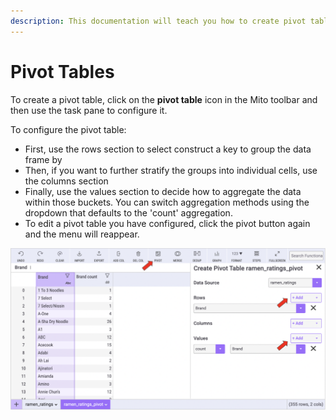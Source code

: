 ```yaml
---
description: This documentation will teach you how to create pivot tables in Mito.
---
```


# Pivot Tables

To create a pivot table, click on the **pivot table** icon in the Mito toolbar and then use the task pane to configure it.&#x20;

To configure the pivot table:

* First, use the rows section to select construct a key to group the data frame by
* Then, if you want to further stratify the groups into individual cells, use the columns section
* Finally,  use the values section to decide how to aggregate the data within those buckets. You can switch aggregation methods using the dropdown that defaults to the 'count' aggregation.
* To edit a pivot table you have configured, click the pivot button again and the menu will reappear.&#x20;

![](<../.gitbook/assets/final pivot (1).png>)
